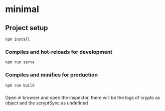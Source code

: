 # minimal

## Project setup
```
npm install
```

### Compiles and hot-reloads for development
```
npm run serve
```

### Compiles and minifies for production
```
npm run build
```

###
Open in browser and open the inspector, there will be the logs of crypto as object and the scryptSync as undefined
